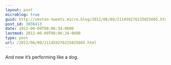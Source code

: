 ```yaml
---
layout: post
microblog: true
guid: http://vmstan-tweets.micro.blog/2012/06/09/211459276215025665.html
post_id: 3036413
date: 2012-06-09T08:06:34-0600
lastmod: 2012-06-09T08:06:34-0600
type: post
url: /2012/06/09/211459276215025665.html
---
```

And now it’s performing like a dog.
